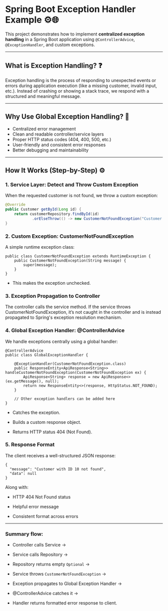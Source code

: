 # Spring Boot Exception Handler Example ⚙️🌐

This project demonstrates how to implement **centralized exception handling** in a Spring Boot application using `@ControllerAdvice`, `@ExceptionHandler`, and custom exceptions.

---

## What is Exception Handling? ❓ 

Exception handling is the process of responding to unexpected events or errors during application execution (like a missing customer, invalid input, etc.). Instead of crashing or showing a stack trace, we respond with a structured and meaningful message.

---

## Why Use Global Exception Handling? 🎯 

-  Centralized error management
-  Clean and readable controller/service layers
-  Proper HTTP status codes (404, 400, 500, etc.)
-  User-friendly and consistent error responses
-  Better debugging and maintainability

---

## How It Works (Step-by-Step) ⚙️

### 1. Service Layer: Detect and Throw Custom Exception

When the requested customer is not found, we throw a custom exception:

```java
@Override
public Customer getById(Long id) {
    return customerRepository.findById(id)
            .orElseThrow(() -> new CustomerNotFoundException("Customer with ID " + id + " not found"));
}
```
### 2. Custom Exception: CustomerNotFoundException

A simple runtime exception class:
```
public class CustomerNotFoundException extends RuntimeException {
    public CustomerNotFoundException(String message) {
        super(message);
    }
}
```
  -  This makes the exception unchecked.

### 3. Exception Propagation to Controller

The controller calls the service method. If the service throws CustomerNotFoundException, it’s not caught in the controller and is instead propagated to Spring's exception resolution mechanism.

### 4. Global Exception Handler: @ControllerAdvice

We handle exceptions centrally using a global handler:

```
@ControllerAdvice
public class GlobalExceptionHandler {

    @ExceptionHandler(CustomerNotFoundException.class)
    public ResponseEntity<ApiResponse<String>> handleCustomerNotFoundException(CustomerNotFoundException ex) {
        ApiResponse<String> response = new ApiResponse<>(ex.getMessage(), null);
        return new ResponseEntity<>(response, HttpStatus.NOT_FOUND);
    }

    // Other exception handlers can be added here
}
```

  - Catches the exception.

  - Builds a custom response object.

  - Returns HTTP status 404 (Not Found).

### 5. Response Format

The client receives a well-structured JSON response:

```
{
  "message": "Customer with ID 10 not found",
  "data": null
}
```
Along with:
  -  HTTP 404 Not Found status

  -  Helpful error message

  -  Consistent format across errors

---

###  Summary flow: 
  -  Controller calls Service →

  -  Service calls Repository →

  -  Repository returns empty `Optional` →

  -  Service throws `CustomerNotFoundException` →

  -  Exception propagates to Global Exception Handler →
 
  -  @ControllerAdvice catches it →

  -  Handler returns formatted error response to client.


